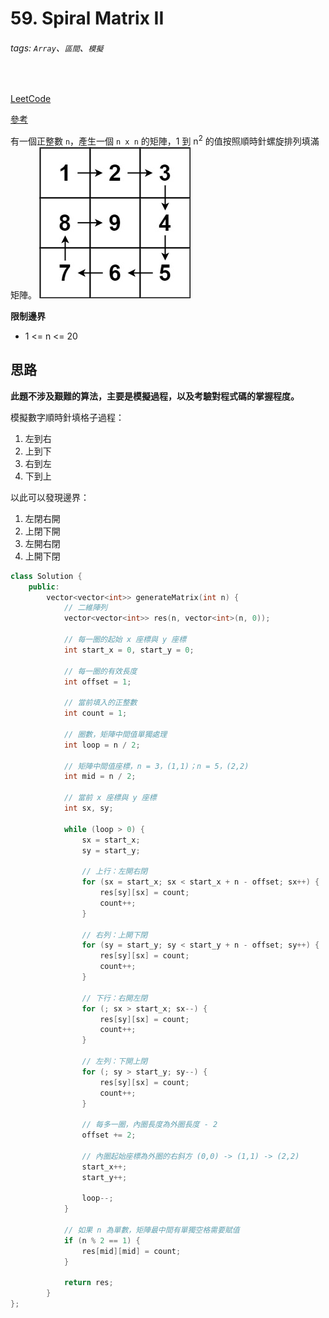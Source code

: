 # 59. Spiral Matrix II

###### tags: `Array`、`區間`、`模擬`
<br>

[LeetCode](https://leetcode.com/problems/spiral-matrix-ii/)

[參考](https://github.com/youngyangyang04/leetcode-master/blob/master/problems/0059.%E8%9E%BA%E6%97%8B%E7%9F%A9%E9%98%B5II.md)

有一個正整數 `n`，產生一個 `n x n` 的矩陣，1 到 n<sup>2</sup> 的值按照順時針螺旋排列填滿矩陣。
![螺旋矩陣](spiral_matrix_ii.jpeg)

**限制邊界**
- 1 <= n <= 20


## 思路
**此題不涉及艱難的算法，主要是模擬過程，以及考驗對程式碼的掌握程度。**

模擬數字順時針填格子過程：
1. 左到右
2. 上到下
3. 右到左
4. 下到上

以此可以發現邊界：
1. 左閉右開
2. 上閉下開
3. 左開右閉
4. 上開下閉

```cpp
class Solution {
    public:
        vector<vector<int>> generateMatrix(int n) {
            // 二維陣列
            vector<vector<int>> res(n, vector<int>(n, 0));

            // 每一圈的起始 x 座標與 y 座標
            int start_x = 0, start_y = 0;

            // 每一圈的有效長度
            int offset = 1;

            // 當前填入的正整數
            int count = 1;

            // 圈數，矩陣中間值單獨處理
            int loop = n / 2;

            // 矩陣中間值座標，n = 3，(1,1)；n = 5，(2,2)
            int mid = n / 2;

            // 當前 x 座標與 y 座標
            int sx, sy;

            while (loop > 0) {
                sx = start_x;
                sy = start_y;

                // 上行：左開右閉
                for (sx = start_x; sx < start_x + n - offset; sx++) {
                    res[sy][sx] = count;
                    count++;
                }

                // 右列：上開下閉
                for (sy = start_y; sy < start_y + n - offset; sy++) {
                    res[sy][sx] = count;
                    count++;
                }

                // 下行：右開左閉
                for (; sx > start_x; sx--) {
                    res[sy][sx] = count;
                    count++;
                }

                // 左列：下開上閉
                for (; sy > start_y; sy--) {
                    res[sy][sx] = count;
                    count++;
                }

                // 每多一圈，內圈長度為外圈長度 - 2
                offset += 2;

                // 內圈起始座標為外圈的右斜方 (0,0) -> (1,1) -> (2,2)
                start_x++;
                start_y++;

                loop--;
            }

            // 如果 n 為單數，矩陣最中間有單獨空格需要賦值
            if (n % 2 == 1) {
                res[mid][mid] = count;
            }

            return res;
        }
};
```
